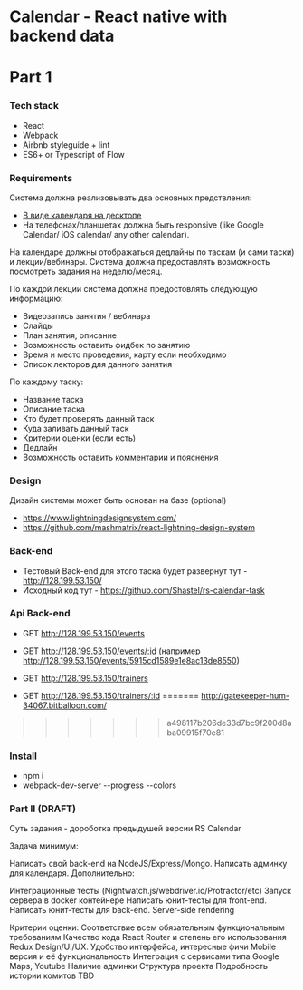 # Calendar - React native with backend data

    
# Part 1

### Tech stack
 * React
 * Webpack
 * Airbnb styleguide + lint
 * ES6+ or Typescript of Flow

### Requirements

Система должна реализовывать два основных предствления:
  * [В виде календаря на десктопе](http://intljusticemission.github.io/react-big-calendar/examples/index.html)
  * На телефонах/планшетах должна быть responsive (like Google Calendar/ iOS calendar/ any other calendar).

На календаре должны отображаться дедлайны по таскам (и сами таски) и лекции/вебинары.
Система должна предоставлять возможность посмотреть задания на неделю/месяц.

По каждой лекции система должна предостовлять следующую информацию:
  * Видеозапись занятия / вебинара
  * Слайды
  * План занятия, описание
  * Возможность оставить фидбек по занятию
  * Время и место проведения, карту если необходимо
  * Список лекторов для данного занятия

По каждому таску:
 * Название таска
 * Описание таска
 * Кто будет проверять данный таск
 * Куда заливать данный таск
 * Критерии оценки (если есть)
 * Дедлайн
 * Возможность оставить комментарии и пояснения 
 
 ### Design
 Дизайн системы может быть основан на базе  (optional)
  * https://www.lightningdesignsystem.com/
  * https://github.com/mashmatrix/react-lightning-design-system
  
  ### Back-end
  * Тестовый Back-end для этого таска будет развернут тут - http://128.199.53.150/
  * Исходный код тут - https://github.com/Shastel/rs-calendar-task
  
  ### Api Back-end
  
  * GET http://128.199.53.150/events
  * GET http://128.199.53.150/events/:id (например http://128.199.53.150/events/5915cd1589e1e8ac13de8550)
  
  * GET http://128.199.53.150/trainers
  * GET http://128.199.53.150/trainers/:id 
=======
    http://gatekeeper-hum-34067.bitballoon.com/
>>>>>>> a498117b206de33d7bc9f200d8aba09915f70e81

### Install
 - npm i
 - webpack-dev-server --progress --colors
 
### Part II (DRAFT)

Суть задания - дороботка предыдушей версии RS Calendar

Задача минимум:

Написать свой back-end на NodeJS/Express/Mongo.
Написать админку для календаря.
Дополнительно:

Интеграционные тесты (Nightwatch.js/webdriver.io/Protractor/etc)
Запуск сервера в docker контейнере
Написать юнит-тесты для front-end.
Написать юнит-тесты для back-end.
Server-side rendering

Критерии оценки:
Соответствие всем обязательным функциональным требованиям
Качество кода
React Router и степень его использования
Redux
Design/UI/UX. Удобство интерфейса, интересные фичи
Mobile версия и её функциональность
Интеграция с сервисами типа Google Maps, Youtube
Наличие админки
Структура проекта
Подробность истории комитов
TBD
 
 
 
 
